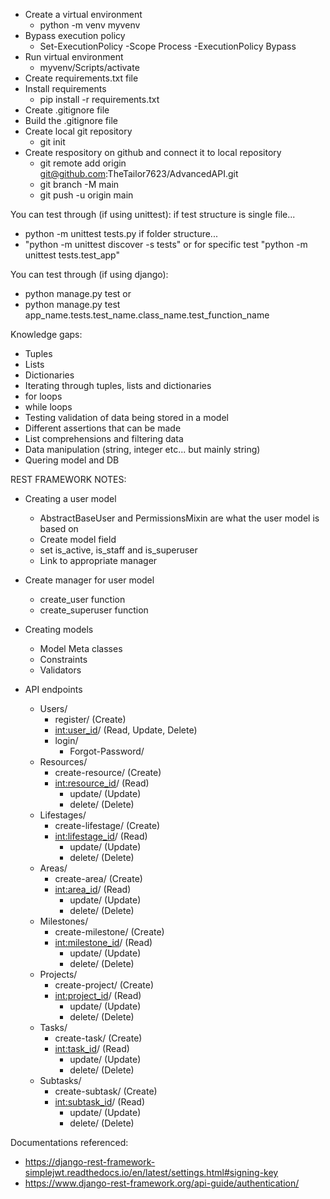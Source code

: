 * Create a virtual environment
    * python -m venv myvenv
* Bypass execution policy
    * Set-ExecutionPolicy -Scope Process -ExecutionPolicy Bypass
* Run virtual environment
    * myvenv/Scripts/activate
* Create requirements.txt file
* Install requirements
    * pip install -r requirements.txt
* Create .gitignore file
* Build the .gitignore file
* Create local git repository
    * git init
* Create respository on github and connect it to local repository
    * git remote add origin git@github.com:TheTailor7623/AdvancedAPI.git
    * git branch -M main
    * git push -u origin main

You can test through (if using unittest):
if test structure is single file...
* python -m unittest tests.py
if folder structure...
* "python -m unittest discover -s tests" or for specific test "python -m unittest tests.test_app"

You can test through (if using django):
* python manage.py test
or
* python manage.py test app_name.tests.test_name.class_name.test_function_name

Knowledge gaps:
* Tuples
* Lists
* Dictionaries
* Iterating through tuples, lists and dictionaries
* for loops
* while loops
* Testing validation of data being stored in a model
* Different assertions that can be made
* List comprehensions and filtering data
* Data manipulation (string, integer etc... but mainly string)
* Quering model and DB

REST FRAMEWORK NOTES:
* Creating a user model
    * AbstractBaseUser and PermissionsMixin are what the user model is based on
    * Create model field
    * set is_active, is_staff and is_superuser
    * Link to appropriate manager

* Create manager for user model
    * create_user function
    * create_superuser function

* Creating models
    * Model Meta classes
    * Constraints
    * Validators

* API endpoints
    * Users/
        * register/ (Create)
        * <int:user_id>/ (Read, Update, Delete)
        * login/
            * Forgot-Password/
    * Resources/
        * create-resource/ (Create)
        * <int:resource_id>/ (Read)
            * update/ (Update)
            * delete/ (Delete)
    * Lifestages/
        * create-lifestage/ (Create)
        * <int:lifestage_id>/ (Read)
            * update/ (Update)
            * delete/ (Delete)
    * Areas/
        * create-area/ (Create)
        * <int:area_id>/ (Read)
            * update/ (Update)
            * delete/ (Delete)
    * Milestones/
        * create-milestone/ (Create)
        * <int:milestone_id>/ (Read)
            * update/ (Update)
            * delete/ (Delete)
    * Projects/
        * create-project/ (Create)
        * <int:project_id>/ (Read)
            * update/ (Update)
            * delete/ (Delete)
    * Tasks/
        * create-task/ (Create)
        * <int:task_id>/ (Read)
            * update/ (Update)
            * delete/ (Delete)
    * Subtasks/
        * create-subtask/ (Create)
        * <int:subtask_id>/ (Read)
            * update/ (Update)
            * delete/ (Delete)

Documentations referenced:
* https://django-rest-framework-simplejwt.readthedocs.io/en/latest/settings.html#signing-key
* https://www.django-rest-framework.org/api-guide/authentication/